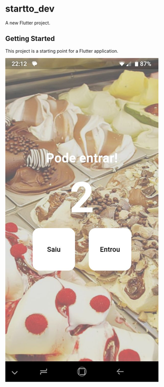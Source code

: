 # startto_dev

A new Flutter project.

## Getting Started

This project is a starting point for a Flutter application.

![img.png](img.png)
